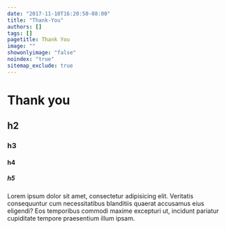```yaml
---
date: "2017-11-10T16:20:50-08:00"
title: "Thank-You"
authors: []
tags: []
pagetitle: Thank You
image: ""
showonlyimage: "false"
noindex: "true"
sitemap_exclude: true
---
```



# Thank you

## h2

### h3

#### h4

##### h5

Lorem ipsum dolor sit amet, consectetur adipisicing elit. Veritatis consequuntur cum necessitatibus blanditiis quaerat accusamus eius eligendi? Eos temporibus commodi maxime excepturi ut, incidunt pariatur cupiditate tempore praesentium illum ipsam.